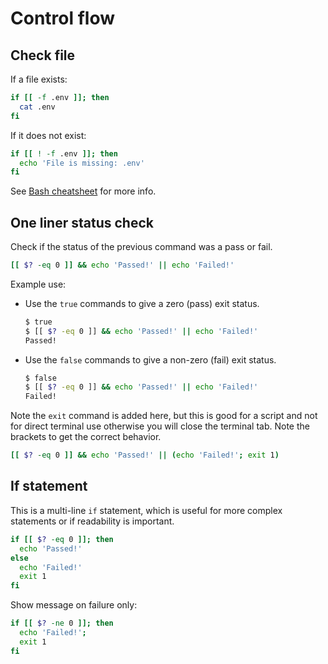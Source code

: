 # Control flow

## Check file

If a file exists:

```sh
if [[ -f .env ]]; then
  cat .env
fi
```

If it does not exist:

```sh
if [[ ! -f .env ]]; then
  echo 'File is missing: .env'
fi
```

See [Bash cheatsheet](https://devhints.io/bash) for more info.

## One liner status check

Check if the status of the previous command was a pass or fail.

```sh
[[ $? -eq 0 ]] && echo 'Passed!' || echo 'Failed!'
```

Example use:

- Use the `true` commands to give a zero (pass) exit status.
  ```sh
  $ true
  $ [[ $? -eq 0 ]] && echo 'Passed!' || echo 'Failed!'
  Passed!
  ```
- Use the `false` commands to give a non-zero (fail) exit status.
    ```sh
    $ false
    $ [[ $? -eq 0 ]] && echo 'Passed!' || echo 'Failed!'
    Failed!
    ```

Note the `exit` command is added here, but this is good for a script and not for direct terminal use otherwise you will close the terminal tab. Note the brackets to get the correct behavior.

```sh
[[ $? -eq 0 ]] && echo 'Passed!' || (echo 'Failed!'; exit 1)
```

## If statement

This is a multi-line `if` statement, which is useful for more complex statements or if readability is important.

```sh
if [[ $? -eq 0 ]]; then
  echo 'Passed!'
else
  echo 'Failed!'
  exit 1
fi
```

Show message on failure only:

```sh
if [[ $? -ne 0 ]]; then
  echo 'Failed!';
  exit 1
fi
```
<!--stackedit_data:
eyJoaXN0b3J5IjpbLTEwMDI0MDA0NV19
-->